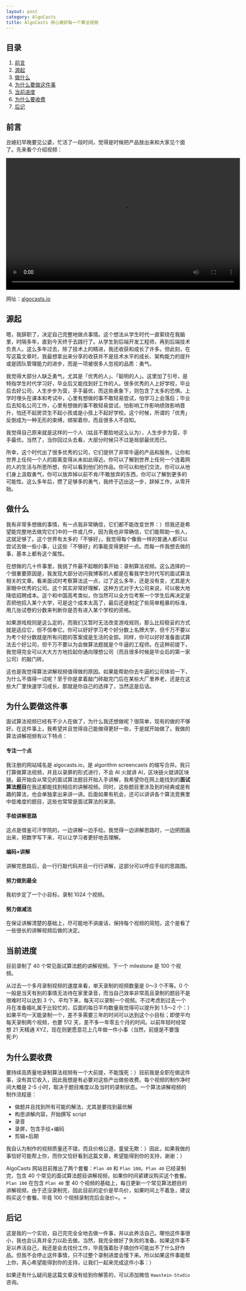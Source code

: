```yaml
---
layout: post
category: AlgoCasts
title: AlgoCasts 用心做好每一个算法视频
---
```


## 目录

1. [前言](#前言)
1. [源起](#源起)
1. [做什么](#做什么)
1. [为什么要做这件事](#为什么要做这件事)
1. [当前进度](#当前进度)
1. [为什么要收费](#为什么要收费)
1. [后记](#后记)

## 前言

丑媳妇早晚要见公婆，忙活了一段时间，觉得是时候把产品放出来和大家见个面了。先来看个介绍视频：

<video width="640" height="360" controls>
  <source src="https://dpv.videocc.net/496b71353d/1/496b71353d98a7a7ef384ceceb6b3311_2.mp4" type="video/mp4">
</video>

网址：<a href="https://algocasts.io/" target="_blank">algocasts.io</a>


## 源起

嗯，我辞职了，决定自己完整地做点事情。这个想法从学生时代一直萦绕在我脑里，时隔多年，直到今天终于去践行了。从学生到后端开发工程师，再到后端技术负责人。这么多年过去，除了技术上的精进，我还收获和成长了许多。但此刻，在写这篇文章时，我最想拿出来分享的收获并不是技术水平的成长、架构能力的提升或是团队管理能力的进步，而是一项被很多人忽视的品质：勇气。

我觉得大部分人缺乏勇气，尤其是「优秀的人」、「聪明的人」。这里加了引号，是特指学生时代学习好，毕业后又能找到好工作的人。很多优秀的人上好学校，毕业后去好公司，人生步步为营，手手最优，而这些表象下，则包含了太多的恐惧。上学时埋头在课本和考试中，心里有想做的事不敢轻易尝试，怕学习上会落后；毕业后去知名公司工作，心里有想做的事不敢轻易尝试，怕影响工作影响绩效影响晋升，怕还不起房贷生不起小孩或是小孩上不起好学校。这个时候，所谓的「优秀」反倒成为一种无形的束缚，绑架着你，而且很多人不自知。

我觉得自己原来就是这样的一个人（姑且不要脸地这么认为），人生步步为营，手手最优。当然了，当你回过头去看，大部分时候只不过是局部最优而已。

所幸，这个时代出了很多优秀的公司，它们提供了非常牛逼的产品和服务，让你和世界上任何一个人的距离变得从未如此得近。你可以了解到世界上任何一个连着网的人的生活与所思所想，你可以看到他们的作品，你可以和他们交流，你可以从他们身上汲取勇气，你可以放弃掉以前不肯/不敢放弃的东西，你可以了解到更多的可能性。这么多年后，攒了足够多的勇气，我终于迈出这一步，辞掉工作，从零开始。

## 做什么

我有非常多想做的事情，有一点我非常确信，它们都不能改变世界：）但我还是希望能完整地去做完它们中的一件或几件，因为我也非常确信，它们能帮助一些人，这就足够了。这个世界有太多的「不够好」，我觉得每个像我一样的普通人都可以尝试去做一些小事，让这些「不够好」的事能变得更好一点。而每一件我想去做的事，基本上都有这个属性。

在想做的几十件事里，我挑了件最不起眼的事开始：录制算法视频。这么选择的一个很重要原因是，我发现大部分访问我博客的人都是在看我学生时代写的面试算法相关的文章。看来面试时考察算法这一点，过了这么多年，还是没有变，尤其是大家眼中优秀的公司。这个其实非常好理解，这种方式对于大公司来说，可以极大地降低招聘成本。这个和中国高考类似，你当然可以全方位考察一个学生后再决定是否把他招入某个大学，可是这个成本太高了，最后还是制定了些简单粗暴的标准，用几张试卷的分数来判断你是否有进入某个学校的资格。

如果游戏规则是这么定的，而我们又暂时无法改变游戏规则，那么比较稳妥的方式就是适应它，但不信奉它。你可以好好学习考个好分数上名牌大学，但千万不要以为考个好分数就是所有问题的答案或是生活的全部。同样，你可以好好准备面试算法去个好公司，但千万不要以为会做算法题就是个牛逼的工程师。在这种前提下，我觉得完全可以大大方方地捡起你通向理想公司（而且很多时候是毕业后的第一家公司）的敲门砖。

这也是我觉得算法讲解视频值得做的原因。如果能帮助你去牛逼的公司体验一下，为什么不值得一试呢？至于你是拿着敲门砖敲完门后在某些大厂里养老，还是在这些大厂里快速学习成长，那就是你自己的选择了，当然这是后话。

## 为什么要做这件事

面试算法视频已经有不少人在做了，为什么我还想做呢？很简单，现有的做的不够好。在这件事上，我希望并且觉得自己能做得更好一些，于是就开始做了。我做的算法讲解视频有以下特点：

#### 专注一个点

我注册的网站域名是 algocasts.io，是 algorithm screencasts 的缩写合并。我只打算做算法视频，并且以录屏的形式进行，不会 AI 火就讲 AI，区块链火就讲区块链。最开始会从常见的面试算法题目开始入手讲解，我希望你在网上能找到的**面试算法题目**在我这都能找到相应的讲解视频。同时，这些题目里涉及到的经典或是有趣的算法，也会单独拿出来讲一讲。后面如果有机会，还可以讲讲各个算法竞赛里中低难度的题目，这些也常常是面试算法的来源。

#### 手绘讲解思路

这点是借鉴可汗学院的，一边讲解一边手绘。我觉得一边讲解思路时，一边把图画出来，把数字写下来，可以让学习者更好地去理解。

#### 编码+讲解

讲解完思路后，会一行行敲代码并且一行行讲解，这部分可以呼应手绘的思路图。

#### 努力做到最全

我初步定了一个小目标，录制 1024 个视频。

#### 努力做减法

在保证讲解清楚的基础上，尽可能地不讲废话，保持每个视频的简短。这个是看了一些很长的讲解视频后做的决定。

## 当前进度

目前录制了 40 个常见面试算法题的讲解视频。下一个 milestone 是 100 个视频。

从过去一个多月录制视频的速度来看，单天录制的视频数量是 0～3 个不等。0 个一般是当天有别的事情无法待在家里录音，而当自己效率非常高且录制的题目不是很难时可以达到 3 个。平均下来，每天可以录制一个视频。不过考虑到过去一个月在准备婚礼属于比较忙的，后面的每日平均数量我觉得可以提升到 1.5～2 个：）如果平均一天能录制一个，差不多需要三年的时间可以达到这个小目标；即使平均每天录制两个视频，也要 512 天，差不多一年零五个月的时间。以前年轻时经常想 21 天精通 XYZ，现在则更愿意花上几年做一件小事（当然，前提是不要饿死:P）

## 为什么要收费

要持续高质量地录制算法视频有一个大前提，不能饿死：）目前我是全职在做这件事，没有其它收入，因此我想是有必要对这些产出做些收费。每个视频的制作净时间大概是 2-5 小时，取决于题目难度以及当时的录制状态。一个算法讲解视频的制作流程是：
* 做题并且找到所有可能的解法，尤其是要找到最优解
* 构思讲解内容，开始撰写 script
* 录音
* 录屏，包含手绘+编码
* 剪辑+后期

我自认为制作的视频质量还不错，而且价格公道，童叟无欺：）因此，如果我做的事恰好可能帮上你，而你又恰好看到这篇文章，希望能得到你的支持，谢谢：）

AlgoCasts 网站目前推出了两个套餐：`Plan 40` 和 `Plan 100`。`Plan 40` 已经录制完，包含 40 个常见的面试算法题目讲解视频，如果你时间紧建议购买这个套餐。`Plan 100` 在包含 `Plan 40` 里 40 个视频的基础上，每日更新一个常见算法题目的讲解视频，由于还没录制完，因此目前的定价是早鸟价，如果时间上不着急，建议购买这个套餐。毕竟 100 个视频录制完后会涨价=。=

## 后记

这是我的一个实验，自己完完全全地去做一件事，并以此养活自己。哪怕这件事很小，我也会认真并全力以赴去做。当然，我完全做好了失败的准备。如果这件事不足以养活自己，我还是会去找份工作，毕竟饿着肚子搞创作可能出不了什么好作品。但我不会停止这件事情，只不过整个录制进度会慢下来。所以如果这件事能帮上你，真心希望能得到你的支持，让我们一起来完成这件小事：）

如果还有什么疑问是这篇文章没有给到你解答的，可以添加微信 `Hawstein-Studio` 咨询。



